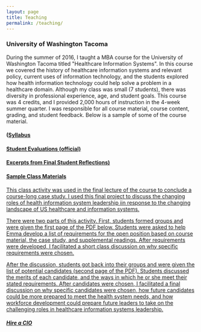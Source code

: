 ```yaml
---
layout: page
title: Teaching
permalink: /teaching/
---
```

### University of Washington Tacoma 
During the summer of 2016, I taught a MBA course for the University of Washington Tacoma titled "Healthcare Information Systems". In this course we covered the history of healthcare information systems and relevant policy, current uses of information technology, and the students explored how health information technology could help solve a problem in a healthcare domain. Although my class was small (7 students), there was diversity in professional experience, age, and student goals. This course was 4 credits, and I provided 2,000 hours of instruction in the 4-week summer quarter. I was responsible for all course material, course content, grading, and student feedback. Below is a sample of some of the course material. 

#### (<a href="/images/Tacoma Syllabus.pdf" target="_blank">Syllabus 

#### <a href="/images/Course Evaluation.pdf" target="_blank">Student Evaluations (official)

#### <a href="/images/class comments.pdf" target="_blank">Excerpts from Final Student Reflections)
 
#### Sample Class Materials
This class activity was used in the final lecture of the course to conclude a course-long case study. I used this final project to discuss the changing roles of health information system leadership iin response to the changing landscape of US healthcare and information systems. 

There were two parts of this activity. First, students formed groups and were given the first page of the PDF below. Students were asked to help Emma develop a list of requirements for the open position based on course material, the case study, and supplemental readings. After requirements were developed, I facilitated a short class discussion on why specific requirements were chosen. 

After the discussion, students got back into their groups and were given the list of potential candidates (second page of the PDF). Students discussed the merits of each candidate, and the ways in which he or she meet their stated requirements. After candidates were chosen, I facilitated a final discussion on why specific candidates were chosen, how future candidates could be more prepared to meet the health system needs, and how workforce development could prepare future leaders to take on the challenging roles in healthcare information systems leadership. 

##### <a href="/images/Pick a CIO.pdf" target="_blank">Hire a CIO


